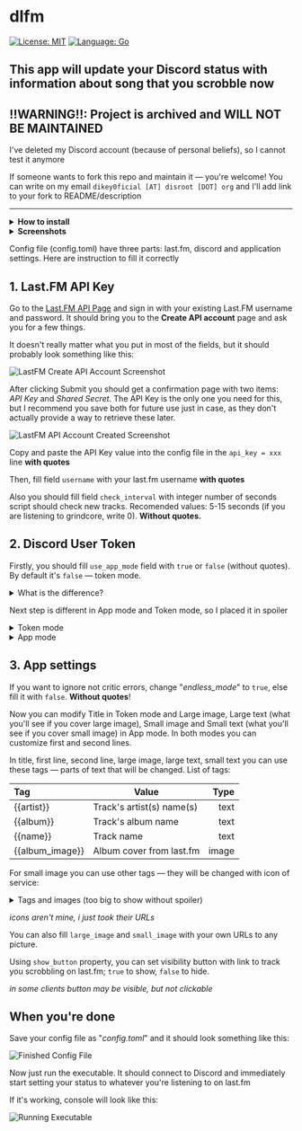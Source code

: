 # dlfm

 [![License: MIT](https://img.shields.io/badge/License-MIT-yellow.svg)](https://opensource.org/licenses/MIT) [![Language: Go](https://img.shields.io/static/v1?message=Go&labelColor=5c5c5c&color=00ADD8&label=Language "Go")](https://go.dev/ "Go")
## This app will update your Discord status with information about song that you scrobble now

## !!WARNING!!: Project is archived and WILL NOT BE MAINTAINED
I've deleted my Discord account (because of personal beliefs), so I cannot test it anymore

If someone wants to fork this repo and maintain it — you're welcome! You can write on my 
email `dikey0ficial [AT] disroot [DOT] org` and I'll add link to your fork to README/description


***

<details><summary><b>How to install</b></summary>

### Download compiled version (recommended):

Just go to [releases pages](https://github.com/dikey0ficial/dlfm/releases), choose binary and download it. All binaries are portable.

### Building from source

1. Install Go 1.16 or newer and git

2. Clone repository (`git clone https://github.com/dikey0ficial/dlfm.git`) and get in its directory
3. Cd into `cmd/dlfm`
4. Just make `go build .` (or `go install .` to get binary in `$GOPATH/bin`)


</details>

<details><summary><b>Screenshots</b></summary>

#### Token mode:
Profile screenshot:

![Profile screenshot](https://i.imgur.com/SbtvFJa.png "Profile screenshot")

Screenshot from list of users:

![Screenshot from list of users](https://i.imgur.com/x5mWIXR.png "Screenshot from list of users") 

#### App mode:

Profile screenshot:

![Profile screenshot](https://i.imgur.com/Pfq1qth.png "Profile screenshot")

Screenshot from list of users:

![Screenshot from list of users](https://i.imgur.com/F5E1GPz.png "Screenshot from list of users")

</details>

Config file (config.toml) have three parts: last.fm, discord and application settings.
Here are instruction to fill it correctly

## **1. Last.FM API Key**

Go to the [Last.FM API Page](https://www.last.fm/api/account/create) and sign in with your existing Last.FM username and password. It should bring you to the **Create API account** page and ask you for a few things.

It doesn't really matter what you put in most of the fields, but it should probably look something like this:

![LastFM Create API Account Screenshot](https://i.imgur.com/VQYa8nr.png?1)

After clicking Submit you should get a confirmation page with two items: *API Key* and *Shared Secret*. The API Key is the only one you need for this, but I recommend you save both for future use just in case, as they don't actually provide a way to retrieve these later.

![LastFM API Account Created Screenshot](https://i.imgur.com/1Qb7LeO.png "don't ask why names aren't same")

Copy and paste the API Key value into the config file in the `api_key = xxx` line **with quotes**

Then, fill field `username` with your last.fm username **with quotes**

Also you should fill field `check_interval` with integer number of seconds script should check new tracks. Recomended values: 5-15 seconds (if you are listening to grindcore, write 0). **Without quotes.**

## **2. Discord User Token**

Firstly, you should fill `use_app_mode` field with `true` or `false` (without quotes). By default it's `false` — token mode.

<details><summary>What is the difference?</summary>

| Token mode                  |               App mode |
|:----------------------------|-----------------------:|
| Using user token (unsafe)   |   Using application ID |
| Hard to get token           |         Easy to get ID |
| "Listening to ..."          |          "Playing ..." |
| Custom title                |         Title is fixed |
| No images                   | Large and small images |
| No image texts              |     Custom image texts |
| Can't work with text status | Works with text status |
</details>

Next step is different in App mode and Token mode, so I placed it in spoiler

<details><summary>Token mode</summary>

1. Go to Discord app
2. Press **Ctrl+R** (or **Cmd+R** on Mac)
3. Click the "*Application*" tab
4. Click and expand the "*Local Storage*" section
5. Click on the only entry in this section, *"https://discord.com/"*
6. Press **Ctrl+Shift+I** (or **Cmd+Shift+I** on Mac)
7. Wait few seconds
8. Right click -> Edit Value in the field to the right of "*token*"
9. Copy and paste the token value into the config file on the `token = discordtoken` line **saving quotes**.

![Desktop Token](https://i.imgur.com/sPs0New.png)
</details>

<details><summary>App mode</summary>

1. Go to [Discord Developer Portal's Applications page](https://discord.com/developers/applications "link")
2. Click to *"New application"* button
3. Type the name you want to see as title in your status (for example, type "qwe42" to see "Plaing qwe42" status)
4. Copy and paste *Application ID* into `app_id = 0123456789101112` line. **Delete quotes**!

![New application](https://i.imgur.com/Qd85IeE.png)

![Application ID](https://i.imgur.com/qphnFDa.png)
</details>

## **3. App settings**

If you want to ignore not critic errors, change "*endless_mode*" to `true`, else fill it with `false`. **Without quotes**!

Now you can modify Title in Token mode and Large image, Large text (what you'll see if you cover large image),
Small image and Small text (what you'll see if you cover small image) in App mode. In both modes you can customize first and second lines.

In title, first line, second line, large image, large text, small text you can use these tags — parts of text that will be changed.
List of tags:

| Tag             |                     Value |    Type    |
|:----------------|---------------------------|-----------:|
| {{artist}}      | Track's artist(s) name(s) |    text    |
| {{album}}       | Track's album name        |    text    |
| {{name}}        | Track name                |    text    |
| {{album_image}} | Album cover from last.fm  |    image   |

For small image you can use other tags — they will be changed with icon of service:

<details><summary>Tags and images (too big to show without spoiler)</summary>

| Tag             |                                                                                                                                          Icon |
|:----------------|----------------------------------------------------------------------------------------------------------------------------------------------:|
| {{lastfm}}      | ![](https://avatars.yandex.net/get-music-user-playlist/28719/105290895.103.28626/m1000x1000?1465363459368&webp=false)                         |
| {{deezer}}      | ![](https://www.macupdate.com/images/icons512/60905.png)                                                                                      |
| {{youtube}}     | ![](https://seeklogo.com/images/Y/youtube-music-logo-50422973B2-seeklogo.com.png)                                                             |
| {{apple}}       | ![](https://logosmarken.com/wp-content/uploads/2020/11/Apple-Music-Zeichen.png)                                                               |
| {{vk}}          | ![](https://seeklogo.com/images/V/vk-icon-logo-10188561D5-seeklogo.com.png)                                                                   |
| {{yandex}}      | ![](https://download.cdn.yandex.net/from/yandex.ru/support/ru/music/files/icon_main.png)                                                      |
| {{soundcloud}}  | ![](https://icons.iconarchive.com/icons/sicons/basic-round-social/512/soundcloud-icon.png)                                                    |

</details>

*icons aren't mine, i just took their URLs*

You can also fill `large_image` and `small_image` with your own URLs to any picture.

Using `show_button` property, you can set visibility button with link to track you scrobbling on last.fm; `true` to show, `false` to hide.

*in some clients button may be visible, but not clickable*


## When you're done

Save your config file as "*config.toml*" and it should look something like this:

![Finished Config File](https://i.imgur.com/JVJOVy8.png)

Now just run the executable. It should connect to Discord and immediately start setting your status to whatever you're listening to on last.fm

If it's working, console will look like this:

![Running Executable](https://i.imgur.com/uDjruCs.png)
